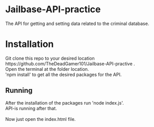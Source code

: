 # Jailbase-API-practice

The API for getting and setting data related to the criminal database.

<h1>Installation</h1>
Git clone this repo to your desired location https://github.com/TheDeadGamer101/Jailbase-API-practive . 
<br>
Open the terminal at the folder location.
<br>
'npm install' to get all the desired packages for the API.

<h2>Running</h2>
After the installation of the packages run 'node index.js'.
<br>
API-is running after that.
<br>
<br>
Now just open the index.html file.
